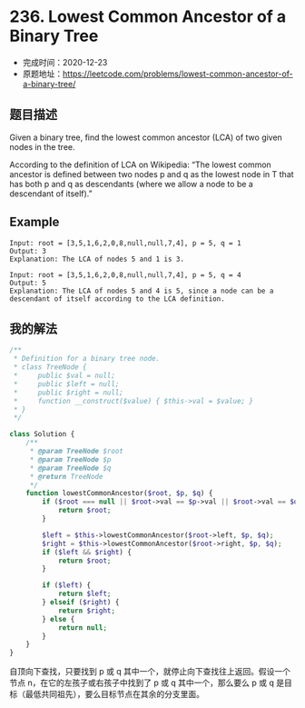 # 236. Lowest Common Ancestor of a Binary Tree

- 完成时间：2020-12-23
- 原题地址：https://leetcode.com/problems/lowest-common-ancestor-of-a-binary-tree/

## 题目描述

Given a binary tree, find the lowest common ancestor (LCA) of two given nodes in the tree.

According to the definition of LCA on Wikipedia: “The lowest common ancestor is defined between two nodes p and q as the lowest node in T that has both p and q as descendants (where we allow a node to be a descendant of itself).”

## Example

```
Input: root = [3,5,1,6,2,0,8,null,null,7,4], p = 5, q = 1
Output: 3
Explanation: The LCA of nodes 5 and 1 is 3.
```

```
Input: root = [3,5,1,6,2,0,8,null,null,7,4], p = 5, q = 4
Output: 5
Explanation: The LCA of nodes 5 and 4 is 5, since a node can be a descendant of itself according to the LCA definition.
```

## 我的解法
```php
/**
 * Definition for a binary tree node.
 * class TreeNode {
 *     public $val = null;
 *     public $left = null;
 *     public $right = null;
 *     function __construct($value) { $this->val = $value; }
 * }
 */

class Solution {
    /**
     * @param TreeNode $root
     * @param TreeNode $p
     * @param TreeNode $q
     * @return TreeNode
     */
    function lowestCommonAncestor($root, $p, $q) {
        if ($root === null || $root->val == $p->val || $root->val == $q->val) {
            return $root;
        }

        $left = $this->lowestCommonAncestor($root->left, $p, $q);
        $right = $this->lowestCommonAncestor($root->right, $p, $q);
        if ($left && $right) {
            return $root;
        }

        if ($left) {
            return $left;
        } elseif ($right) {
            return $right;
        } else {
            return null;
        }
    }
}
```

自顶向下查找，只要找到 p 或 q 其中一个，就停止向下查找往上返回。假设一个节点 n，在它的左孩子或右孩子中找到了 p 或 q 其中一个，那么要么 p 或 q 是目标（最低共同祖先），要么目标节点在其余的分支里面。
